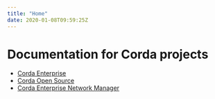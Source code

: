 ```yaml
---
title: "Home"
date: 2020-01-08T09:59:25Z
---
```


# Documentation for Corda projects

* [Corda Enterprise](docs/corda-enterprise/_index.md)
* [Corda Open Source](docs/corda-os/_index.md)
* [Corda Enterprise Network Manager](docs/cenm/_index.md)